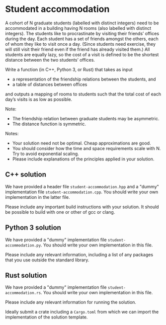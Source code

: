 # Student accommodation

A cohort of N graduate students (labelled with distinct integers) need to be
accommodated in a building having N rooms (also labelled with distinct
integers). The students like to procrastinate by visiting their friends’
offices during the day. Each student has a set of friends amongst the others,
each of whom they like to visit once a day. (Since students need exercise, they
will still visit their friend even if the friend has already visited them.) All
students are equally lazy, so the cost of a visit is defined to be the shortest
distance between the two students’ offices.

Write a function (in C++, Python 3, or Rust) that takes as input

- a representation of the friendship relations between the students, and
- a table of distances between offices

and outputs a mapping of rooms to students such that the total cost of each
day’s visits is as low as possible.

Note:

- The friendship relation between graduate students may be asymmetric.
- The distance function is symmetric.

Notes:

* Your solution need not be optimal. Cheap approximations are good.
* You should consider how the time and space requirements scale with N. Try to
  avoid exponential scaling.
* Please include explanations of the principles applied in your solution.

## C++ solution

We have provided a header file `student-accommodation.hpp` and a "dummy"
implementation file `student-accommodation.cpp`. You should write your own
implementation in the latter file.

Please include any important build instructions with your solution. It should be
possible to build with one or other of gcc or clang.

## Python 3 solution

We have provided a "dummy" implementation file `student-accommodation.py`. You
should write your own implementation in this file.

Please include any relevant information, including a list of any packages that
you use outside the standard library.


## Rust solution

We have provided a "dummy" implementation file `student-accommodation.rs`. You
should write your own implementation in this file.

Please include any relevant information for running the solution.

Ideally submit a crate including a `Cargo.toml` from which we can import the
implementation of the solution template.
